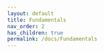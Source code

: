 ```yaml
---
layout: default
title: Fundamentals
nav_order: 2
has_children: true
permalink: /docs/Fundamentals
---
```


 
